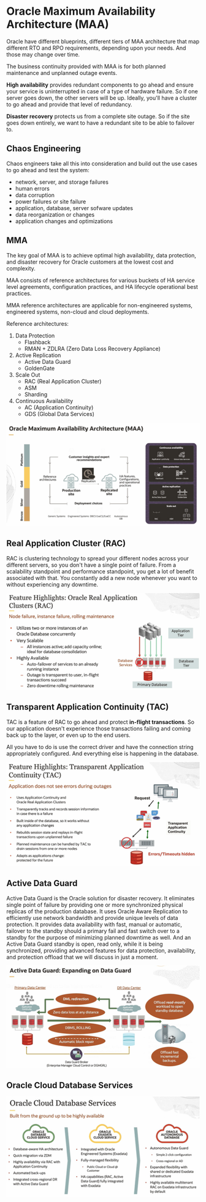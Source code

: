 # Oracle Maximum Availability Architecture (MAA)

Oracle have different blueprints, different tiers of MAA architecture that map different RTO and RPO requirements, depending upon your needs. And those may change over time. 

The business continuity provided with MAA is for both planned maintenance and unplanned outage events.

**High availability** provides redundant components to go ahead and ensure your service is uninterrupted in case of a type of hardware failure. So if one server goes down, the other servers will be up. Ideally, you'll have a cluster to go ahead and provide that level of redundancy.

**Disaster recovery** protects us from a complete site outage. So if the site goes down entirely, we want to have a redundant site to be able to failover to. 

## Chaos Engineering

Chaos engineers take all this into consideration and build out the use cases to go ahead and test the system:

- network, server, and storage failures
- human errors 
- data corruption
- power failures or site failure
- application, database, server sofware updates
- data reorganization or changes
- application changes and optimizations

## MMA

The key goal of MAA is to achieve optimal high availability, data protection, and disaster recovery for Oracle customers at the lowest cost and complexity. 

MAA consists of reference architectures for various buckets of HA service level agreements, configuration practices, and HA lifecycle operational best practices. 

MMA reference architectures are applicable for non-engineered systems, engineered systems, non-cloud and cloud deployments.

Reference architectures:

1. Data Protection
    - Flashback
    - RMAN + ZDLRA (Zero Data Loss Recovery Appliance)
2. Active Replication
    - Active Data Guard
    - GoldenGate
3. Scale Out
    - RAC (Real Application Cluster)
    - ASM
    - Sharding
4. Continuous Availability
    - AC (Application Continuity)
    - GDS (Global Data Services)

![Oracle Maximum Availability Architecture (MAA)](../images/mma.png)

## Real Application Cluster (RAC)

RAC is clustering technology to spread your different nodes across your different servers, so you don't have a single point of failure. From a scalability standpoint and performance standpoint, you get a lot of benefit associated with that. You constantly add a new node whenever you want to without experiencing any downtime.

![Real Application Cluster](../images/rac.png)

## Transparent Application Continuity (TAC)

TAC is a feature of RAC to go ahead and protect **in-flight transactions**. So our application doesn't experience those transactions failing and coming back up to the layer, or even up to the end users.

All you have to do is use the correct driver and have the connection string appropriately configured. And everything else is happening in the database.

![Transparent Application Continuity](../images/tac.png)

## Active Data Guard

Active Data Guard is the Oracle solution for disaster recovery. It eliminates single point of failure by providing one or more synchronized physical replicas of the production database. It uses Oracle Aware Replication to efficiently use network bandwidth and provide unique levels of data protection. It provides data availability with fast, manual or automatic, failover to the standby should a primary fail and fast switch over to a standby for the purpose of minimizing planned downtime as well. And an Active Data Guard standby is open, read only, while it is being synchronized, providing advanced features for data protection, availability, and protection offload that we will discuss in just a moment. 

![Active Data Guard](../images/active_data_guard.png)

## Oracle Cloud Database Services

![Database Services](../images/database_services.png)